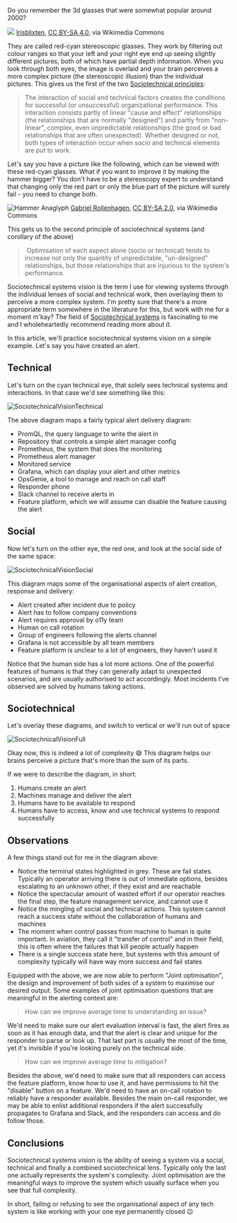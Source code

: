 Do you remember the 3d glasses that were somewhat popular around 2000?

![](https://upload.wikimedia.org/wikipedia/commons/4/44/Chick_Quest.png)
<a href="https://commons.wikimedia.org/wiki/File:Chick_Quest.png">Irisblixten</a>, <a href="https://creativecommons.org/licenses/by-sa/4.0">CC BY-SA 4.0</a>, via Wikimedia Commons

They are called red-cyan stereoscopic glasses. They work by filtering out colour ranges so that your left and your right eye end up seeing slightly different pictures, both of which have partial depth information. When you look through both eyes, the image is overlaid and your brain perceives a more complex picture (the stereoscopic illusion) than the individual pictures. This gives us the first of the two [Sociotechnical principles](https://en.wikipedia.org/wiki/Sociotechnical_system#Overview):

> The interaction of social and technical factors creates the conditions for successful (or unsuccessful) organizational performance. This interaction consists partly of linear "cause and effect" relationships (the relationships that are normally "designed") and partly from "non-linear", complex, even unpredictable relationships (the good or bad relationships that are often unexpected). Whether designed or not, both types of interaction occur when socio and technical elements are put to work.

Let's say you have a picture like the following, which can be viewed with these red-cyan glasses. What if you want to improve it by making the hammer bigger? You don't have to be a stereoscopy expert to understand that changing only the red part or only the blue part of the picture will surely fail - you need to change both. 

![Hammer Anaglyph](https://upload.wikimedia.org/wikipedia/commons/0/0a/Hammer_anaglyph_%2814656149338%29.jpg)
<a href="https://commons.wikimedia.org/wiki/File:Hammer_anaglyph_(14656149338).jpg">Gabriel Rollenhagen</a>, <a href="https://creativecommons.org/licenses/by-sa/2.0">CC BY-SA 2.0</a>, via Wikimedia Commons

This gets us to the second principle of sociotechnical systems (and corollary of the above)

>  Optimisation of each aspect alone (socio or technical) tends to increase not only the quantity of unpredictable, "un-designed" relationships, but those relationships that are injurious to the system's performance.

Sociotechnical systems vision is the term I use for viewing systems through the individual lenses of social and technical work, then overlaying them to perceive a more complex system. I'm pretty sure that there's a more appropriate term somewhere in the literature for this, but work with me for a moment m'kay? The field of [Sociotechnical systems](/Sociotechnical%20systems.md) is fascinating to me and I wholeheartedly recommend reading more about it.

In this article, we'll practice sociotechnical systems vision on a simple example. Let's say you have created an alert.

## Technical

Let's turn on the cyan technical eye, that solely sees technical systems and interactions. In that case we'd see something like this:

![SociotechnicalVisionTechnical](../media/SociotechnicalVisionTechnical.jpg)

The above diagram maps a fairly typical alert delivery diagram:
* PromQL, the query language to write the alert in
* Repository that controls a simple alert manager config
* Prometheus, the system that does the monitoring
* Prometheus alert manager
* Monitored service
* Grafana, which can display your alert and other metrics
* OpsGenie, a tool to manage and reach on call staff
* Responder phone
* Slack channel to receive alerts in
* Feature platform, which we will assume can disable the feature causing the alert

## Social

Now let's turn on the other eye, the red one, and look at the social side of the same space:

![SociotechnicalVisionSocial](../media/SociotechnicalVisionSocial.jpg)

This diagram maps some of the organisational aspects of alert creation, response and delivery:
* Alert created after incident due to policy
* Alert has to follow company conventions
* Alert requires approval by o11y team
* Human on call rotation
* Group of engineers following the alerts channel
* Grafana is not accessible by all team members
* Feature platform is unclear to a lot of engineers, they haven't used it

Notice that the human side has a lot more actions. One of the powerful features of humans is that they can generally adapt to unexpected scenarios, and are usually authorised to act accordingly. Most incidents I've observed are solved by humans taking actions.

## Sociotechnical

Let's overlay these diagrams, and switch to vertical or we'll run out of space

![SociotechnicalVisionFull](../media/SociotechnicalVisionFullVertical.jpg)

Okay now, this is indeed a lot of complexity 😅  This diagram helps our brains perceive a picture that's more than the sum of its parts.

If we were to describe the diagram, in short:
1. Humans create an alert
2. Machines manage and deliver the alert
3. Humans have to be available to respond
4. Humans have to access, know and use technical systems to respond successfully

## Observations

A few things stand out for me in the diagram above:
* Notice the terminal states highlighted in grey. These are fail states. Typically an operator arriving there is out of immediate options, besides escalating to an unknown other, if they exist and are reachable
* Notice the spectacular amount of wasted effort if our operator reaches the final step, the feature management service, and cannot use it
* Notice the mingling of social and technical actions. This system cannot reach a success state without the collaboration of humans and machines
* The moment when control passes from machine to human is quite important. In aviation, they call it "transfer of control" and in their field, this is often where the failures that kill people actually happen
* There is a single success state here, but systems with this amount of complexity typically will have way more success and fail states

Equipped with the above, we are now able to perform "Joint optimisation", the design and improvement of both sides of a system to maximise our desired output. Some examples of joint optimisation questions that are meaningful in the alerting context are:

> How can we improve average time to understanding an issue?

We'd need to make sure our alert evaluation interval is fast, the alert fires as soon as it has enough data, and that the alert is clear and unique for the responder to parse or look up. That last part is usually the most of the time, yet it's invisible if you're looking purely on the technical side.

> How can we improve average time to mitigation?

Besides the above, we'd need to make sure that all responders can access the feature platform, know how to use it, and have permissions to hit the "disable" button on a feature. We'd need to have an on-call rotation to reliably have a responder available. Besides the main on-call responder, we may be able to enlist additional responders if the alert successfully propagates to Grafana and Slack, and the responders can access and do follow those. 

## Conclusions

Sociotechnical systems vision is the ability of seeing a system via a social, technical and finally a combined sociotechnical lens. Typically only the last one actually represents the system's complexity. Joint optimisation are the meaningful ways to improve the system which usually surface when you see that full complexity. 

In short, failing or refusing to see the organisational aspect of any tech system is like working with your one eye permanently closed 😉